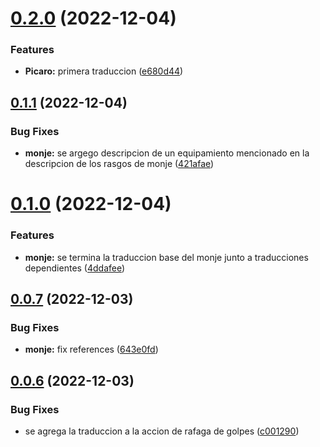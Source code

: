 # [0.2.0](https://github.com/allnnde/pf2e-esp-translation/compare/v0.1.1...v0.2.0) (2022-12-04)


### Features

* **Picaro:** primera traduccion ([e680d44](https://github.com/allnnde/pf2e-esp-translation/commit/e680d44202a9ce8d0d5a685c13fda1e05caeefaa))



## [0.1.1](https://github.com/allnnde/pf2e-esp-translation/compare/v0.1.0...v0.1.1) (2022-12-04)


### Bug Fixes

* **monje:** se argego descripcion de un equipamiento mencionado en la descripcion de los rasgos de monje ([421afae](https://github.com/allnnde/pf2e-esp-translation/commit/421afaecd87125664ac645aecd16b9b0aea0f6b1))



# [0.1.0](https://github.com/allnnde/pf2e-esp-translation/compare/v0.0.7...v0.1.0) (2022-12-04)


### Features

* **monje:** se termina la traduccion base del monje junto a traducciones dependientes ([4ddafee](https://github.com/allnnde/pf2e-esp-translation/commit/4ddafee1a9d4ad6ed3d7b050d10c50ce7834dca8))



## [0.0.7](https://github.com/allnnde/pf2e-esp-translation/compare/v0.0.6...v0.0.7) (2022-12-03)


### Bug Fixes

* **monje:** fix references ([643e0fd](https://github.com/allnnde/pf2e-esp-translation/commit/643e0fd8b6b6cb8b322573552a833e31ddec2199))



## [0.0.6](https://github.com/allnnde/pf2e-esp-translation/compare/v0.0.5...v0.0.6) (2022-12-03)


### Bug Fixes

* se agrega la traduccion a la accion de rafaga de golpes ([c001290](https://github.com/allnnde/pf2e-esp-translation/commit/c0012907f4345586962f9afce99e1dce7812ce40))



